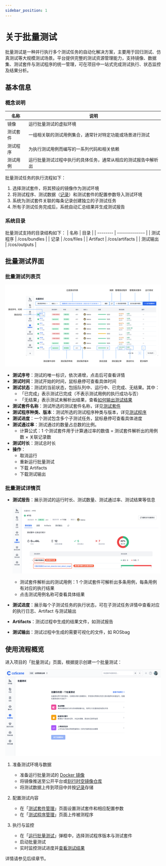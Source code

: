 ```yaml
---
sidebar_position: 1
---
```


# 关于批量测试

批量测试是一种并行执行多个测试任务的自动化解决方案，主要用于回归测试、仿真测试等大规模测试场景。平台提供完整的测试资源管理能力，支持镜像、数据集、测试套件与测试程序的统一管理，可在项目中一站式完成测试执行、状态监控及结果分析。

## 基本信息
### 概念说明

| 名称 | 说明 |
| --- | --- |
| 镜像 | 运行批量测试的虚拟环境 |
| 测试套件 | 一组相关联的测试用例集合，通常针对特定功能或场景进行测试 |
| 测试程序 | 为执行测试用例而编写的一系列代码和相关依赖 |
| 测试用例 | 运行批量测试过程中执行的具体任务，通常从相应的测试报告中解析出 |

批量测试任务的执行流程如下：
1. 选择测试套件，将其预设的镜像作为测试环境
2. 将测试程序、测试数据（[记录](../../collaboration/record/1-quick-start-record.md)）和测试套件的配置参数导入测试环境
3. 系统为测试套件关联的每条记录创建独立的子测试任务
4. 所有子测试任务完成后，系统自动汇总结果并生成测试报告

### 系统目录
批量测试支持的目录结构如下：
| 名称     | 目录           |
| -------- | -------------- |
| 测试程序   | /cos/bundles   |
| 记录     | /cos/files     |
| Artifact | /cos/artifacts |
| 测试输出 | /cos/outputs   |

## 批量测试界面
### 批量测试列表页

![regression-list](./img/regression-list.png)

- **测试序号**：测试的唯一标识，依次递增，点击后可查看详情
- **测试时间**：测试开始的时间，鼠标悬停可查看具体时间
- **测试状态**：测试的当前状态，包括队列中、运行中、已完成、无结果。其中：
   - 「已完成」表示测试已完成（不表示测试用例的执行成功与否）
   - 「无结果」表示测试未解析出结果，查看[如何输出测试结果](./6-status-and-output.md)
- **测试套件名称**：测试所选的测试套件名称，详见[测试套件](./3-config-management.md)
- **测试程序种类、版本**：测试所选的测试程序种类与版本，详见[测试程序](./4-test-bundle-management.md)
- **测试进度**：一个测试包含多个子测试任务，鼠标悬停可查看具体进度
- **测试通过率**：测试通过的数量占总数的比例。
   - 计算公式：1 个测试套件用于计算通过率的数值 = 测试套件解析出的用例数 × 关联记录数
- **测试时长**：测试总时长
- **操作**：
   - 取消运行
   - 重新运行批量测试
   - 下载 Artifacts
   - 下载测试输出

### 批量测试详情页
- **测试报告**：展示测试的运行时长、测试数量、测试通过率、测试结果等信息

   ![regression-detail](./img/regression-detail_1.png)

   - 测试套件解析出的测试用例：1 个测试套件可解析出多条用例，每条用例有对应的执行结果
   - 点击测试用例名称可查看具体结果

- **测试进度**：展示每个子测试任务的执行状态，可在子测试任务详情中查看对应的执行日志、Artifact 与测试输出
- **Artifacts**：测试过程中生成的结果文件，如测试报告
- **测试输出**：测试过程中生成的需要可视化的文件，如 ROSbag

## 使用流程概览
进入项目的「批量测试」页面，根据提示创建一个批量测试：

![regression](./img/4-8-regression-intro.png)

1. 准备测试环境与数据

   - 准备运行批量测试的 [Docker 镜像](../../image/1-intro.md)
   - 将镜像推送至公开平台或[刻行时空镜像仓库](../../image/3-push-image.md)
   - 将测试数据上传到项目中并按[记录](../../collaboration/record/1-quick-start-record.md)存储

2. 配置测试内容

   - 在「[测试套件管理](./3-config-management.md)」页面设置测试套件和相应配置参数
   - 在「[测试程序管理](./4-test-bundle-management.md)」页面上传被测程序

3. 执行与监控
   - 在「[运行批量测试](./5-run.md)」弹框中，选择测试程序版本与测试套件
   - 启动批量测试
   - 实时监控测试进度并[查看测试结果](./6-status-and-output.md#查看测试结果)

详情请参见后续章节。
